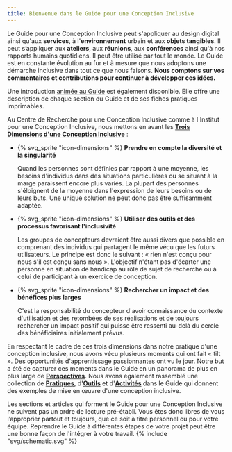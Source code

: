 ```yaml
---
title: Bienvenue dans le Guide pour une Conception Inclusive
---
```


Le Guide pour une Conception Inclusive peut s'appliquer au design digital ainsi qu'aux **services**, à
l'**environnement** urbain et aux **objets tangibles**. Il peut s’appliquer aux **ateliers**, aux **réunions**, aux
**conférences** ainsi qu'à nos rapports humains quotidiens. Il peut être utilisé par tout le monde. Le Guide est en
constante évolution au fur et à mesure que nous adoptons une démarche inclusive dans tout ce que nous faisons.
**Nous comptons sur vos commentaires et contributions pour continuer à développer ces idées.**

Une introduction [animée au Guide](https://www.youtube.com/watch?v=ESyrapafICE) est également disponible. Elle offre une
description de chaque section du Guide et de ses fiches pratiques imprimables.

<div class="index__highlight" id="idg-index-dimensions-list">

Au Centre de Recherche pour une Conception  Inclusive comme à l'Institut pour une Conception  Inclusive, nous mettons en
avant les [**Trois Dimensions d'une Conception Inclusive**](http://idrc.ocadu.ca/about-the-idrc/49-resources/online-resources/articles-and-papers/443-whatisinclusivedesign)
:

* {% svg_sprite "icon-dimensions" %} **Prendre en compte la diversité et la singularité**

  Quand les personnes sont définies par rapport à une moyenne, les besoins d'individus dans des situations
  particulières ou se situant à la marge paraissent encore plus variés. La plupart des personnes s'éloignent de la
  moyenne dans l'expression de leurs besoins ou de leurs buts. Une unique solution ne peut donc pas être suffisamment
  adaptée.

* {% svg_sprite "icon-dimensions" %} **Utiliser des outils et des processus favorisant l'inclusivité**

  Les groupes de concepteurs devraient être aussi divers que possible en comprenant des individus qui partagent le même
  vécu que les futurs utilisateurs. Le principe est donc le suivant : « rien n'est conçu pour nous s'il est conçu sans nous ». L'objectif n'étant pas d'écarter 
  une personne en situation de handicap au rôle de sujet de recherche ou à celui de participant à un exercice de conception.

* {% svg_sprite "icon-dimensions" %} **Rechercher un impact et des bénéfices plus larges**

  C'est la responsabilité du concepteur d'avoir connaissance du contexte d'utilisation et des retombées de ses
  réalisations et de toujours rechercher un impact positif qui puisse être ressenti au-delà du cercle des bénéficiaires
  initialement prévus.

</div>

En respectant le cadre de ces trois dimensions dans notre pratique d'une conception inclusive, nous avons vécu plusieurs
moments qui ont fait « tilt ». Des opportunités d'apprentissage passionnantes ont vu le jour. Notre but a été de capturer ces
moments dans le Guide en un panorama de plus en plus large de [**Perspectives**](./perspectives). Nous avons également
rassemblé une collection de [**Pratiques**](./pratiques), d'[**Outils**](./outils) et d'[**Activités**](./activites)
dans le Guide qui donnent des exemples de mise en œuvre d'une conception inclusive.

<div class="index__highlight index-text-image">
  Les sections et articles qui forment le Guide pour une Conception Inclusive ne suivent pas un ordre de lecture
  pré-établi. Vous êtes donc libres de vous l’approprier partout et toujours, que ce soit à titre personnel ou pour votre équipe. 
  Reprendre le Guide à différentes étapes de votre projet peut être une bonne façon de l'intégrer à votre travail.
  {% include "svg/schematic.svg" %}
</div>
